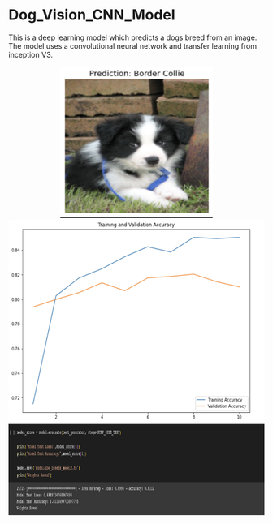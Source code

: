 # Dog_Vision_CNN_Model
This is a deep learning model which predicts a dogs breed from an image. The model uses a convolutional neural network and transfer learning from inception V3.

<p align="center">
  <img width="300" height="300" src="https://github.com/lifeofbaka/Dog_Vision_CNN_Model/blob/main/Images/Border%20Collie%20Test.png?raw=true">
  <br>
  <img width="600" height="400" src="https://github.com/lifeofbaka/Dog_Vision_CNN_Model/blob/main/Images/Training%20vs%20Validation.png?raw=true">
  <br>
  <img width="700" height="180" src="https://github.com/lifeofbaka/Dog_Vision_CNN_Model/blob/main/Images/Test%20Accuracy.png?raw=true">
  

</p>

